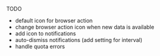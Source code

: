TODO

- default icon for browser action
- change browser action icon when new data is available
- add icon to notifications
- auto-dismiss notifications (add setting for interval)
- handle quota errors